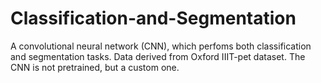 # Classification-and-Segmentation
A convolutional neural network (CNN), which perfoms both classification and segmentation tasks.
Data derived from Oxford IIIT-pet dataset. The CNN is not pretrained, but a custom one.
